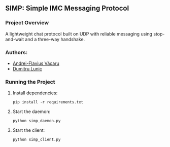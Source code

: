 ## SIMP: Simple IMC Messaging Protocol

### Project Overview
A lightweight chat protocol built on UDP with reliable messaging using stop-and-wait and a three-way handshake.

### Authors:
- [Andrei-Flavius Văcaru](https://github.com/VakaruGIT)
- [Dumitru Lunic](https://github.com/dumitrulunic)

### Running the Project
1. Install dependencies:
    ```
    pip install -r requirements.txt
    ```

2. Start the daemon:
    ```
    python simp_daemon.py 
    ```

3. Start the client:
    ```
    python simp_client.py
    ```